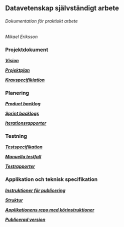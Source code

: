 ## Datavetenskap självständigt arbete
###### Dokumentation för praktiskt arbete
_Mikael Eriksson_ 

### Projektdokument
***[Vision](https://github.com/me222wm/1dv42e-me222wm-docs/blob/master/Vision.md)***

***[Projektplan](https://github.com/me222wm/1dv42e-me222wm-docs/blob/master/Projektplan.md)***

***[Kravspecifikiation](https://github.com/me222wm/1dv42e-me222wm-docs/blob/master/Kravspecifikation.md)***

### Planering
***[Product backlog](https://docs.google.com/spreadsheets/d/19ByAyJSDggYLkyr8cpJMBzUUrwEBiPM0XIpPJHqxQiY/edit#gid=0)***

***[Sprint backlogs](https://github.com/me222wm/1dv42e-me222wm-docs/blob/master/Sprint%20backlogs.md)***

***[Iterationsrapporter](https://github.com/me222wm/1dv42e-me222wm-docs/blob/master/Iterationsrapporter.md)***

### Testning
***[Testspecifikation](https://github.com/me222wm/1dv42e-me222wm-docs/blob/master/Testspecifikation.md)***

***[Manuella testfall](https://docs.google.com/spreadsheets/d/1rzFkEfqJGzqhJhAANs7PTpTYKmhoc2VUc4Grx-b3ISc/edit#gid=0)***

***[Testrapporter](https://github.com/me222wm/1dv42e-me222wm-docs/blob/master/Testrapporter.md)***

### Applikation och teknisk specifikation
***[Instruktioner för publicering](https://github.com/me222wm/1dv42e-me222wm-docs/blob/master/Deployment.md)***

***[Struktur](https://github.com/me222wm/1dv42e-me222wm-docs/blob/master/Struktur.md)***

***[Applikationens repo med körinstruktioner](https://github.com/me222wm/1dv42e-me222wm)***

***[Publicerad version](https://ordocliens.se/)***
